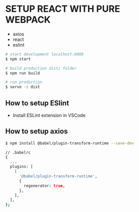 # SETUP REACT WITH PURE WEBPACK

- axios
- react
- eslint

```bash
# start development localhost:8080
$ npm start

# build production dist/ folder
$ npm run build

# run production
$ serve -s dist
```

## How to setup ESlint

- Install ESLint extension in VSCode

## How to setup axios

```bash
$ npm install @babel/plugin-transform-runtime --save-dev

// .babelrc
{
  ...
  plugins: [
    [
      '@babel/plugin-transform-runtime',
      {
        regenerator: true,
      },
    ],
  ],
};
```
